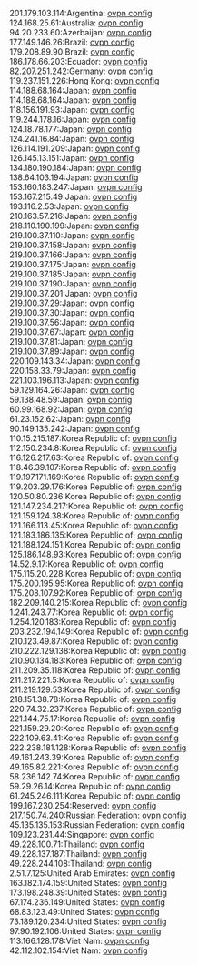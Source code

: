 201.179.103.114:Argentina: [ovpn config](vpn/201_179_103_114.ovpn)  
124.168.25.61:Australia: [ovpn config](vpn/124_168_25_61.ovpn)  
94.20.233.60:Azerbaijan: [ovpn config](vpn/94_20_233_60.ovpn)  
177.149.146.26:Brazil: [ovpn config](vpn/177_149_146_26.ovpn)  
179.208.89.90:Brazil: [ovpn config](vpn/179_208_89_90.ovpn)  
186.178.66.203:Ecuador: [ovpn config](vpn/186_178_66_203.ovpn)  
82.207.251.242:Germany: [ovpn config](vpn/82_207_251_242.ovpn)  
119.237.151.226:Hong Kong: [ovpn config](vpn/119_237_151_226.ovpn)  
114.188.68.164:Japan: [ovpn config](vpn/114_188_68_164.ovpn)  
114.188.68.164:Japan: [ovpn config](vpn/114_188_68_164.ovpn)  
118.156.191.93:Japan: [ovpn config](vpn/118_156_191_93.ovpn)  
119.244.178.16:Japan: [ovpn config](vpn/119_244_178_16.ovpn)  
124.18.78.177:Japan: [ovpn config](vpn/124_18_78_177.ovpn)  
124.241.16.84:Japan: [ovpn config](vpn/124_241_16_84.ovpn)  
126.114.191.209:Japan: [ovpn config](vpn/126_114_191_209.ovpn)  
126.145.13.151:Japan: [ovpn config](vpn/126_145_13_151.ovpn)  
134.180.190.184:Japan: [ovpn config](vpn/134_180_190_184.ovpn)  
138.64.103.194:Japan: [ovpn config](vpn/138_64_103_194.ovpn)  
153.160.183.247:Japan: [ovpn config](vpn/153_160_183_247.ovpn)  
153.167.215.49:Japan: [ovpn config](vpn/153_167_215_49.ovpn)  
193.116.2.53:Japan: [ovpn config](vpn/193_116_2_53.ovpn)  
210.163.57.216:Japan: [ovpn config](vpn/210_163_57_216.ovpn)  
218.110.190.199:Japan: [ovpn config](vpn/218_110_190_199.ovpn)  
219.100.37.110:Japan: [ovpn config](vpn/219_100_37_110.ovpn)  
219.100.37.158:Japan: [ovpn config](vpn/219_100_37_158.ovpn)  
219.100.37.166:Japan: [ovpn config](vpn/219_100_37_166.ovpn)  
219.100.37.175:Japan: [ovpn config](vpn/219_100_37_175.ovpn)  
219.100.37.185:Japan: [ovpn config](vpn/219_100_37_185.ovpn)  
219.100.37.190:Japan: [ovpn config](vpn/219_100_37_190.ovpn)  
219.100.37.201:Japan: [ovpn config](vpn/219_100_37_201.ovpn)  
219.100.37.29:Japan: [ovpn config](vpn/219_100_37_29.ovpn)  
219.100.37.30:Japan: [ovpn config](vpn/219_100_37_30.ovpn)  
219.100.37.56:Japan: [ovpn config](vpn/219_100_37_56.ovpn)  
219.100.37.67:Japan: [ovpn config](vpn/219_100_37_67.ovpn)  
219.100.37.81:Japan: [ovpn config](vpn/219_100_37_81.ovpn)  
219.100.37.89:Japan: [ovpn config](vpn/219_100_37_89.ovpn)  
220.109.143.34:Japan: [ovpn config](vpn/220_109_143_34.ovpn)  
220.158.33.79:Japan: [ovpn config](vpn/220_158_33_79.ovpn)  
221.103.196.113:Japan: [ovpn config](vpn/221_103_196_113.ovpn)  
59.129.164.26:Japan: [ovpn config](vpn/59_129_164_26.ovpn)  
59.138.48.59:Japan: [ovpn config](vpn/59_138_48_59.ovpn)  
60.99.168.92:Japan: [ovpn config](vpn/60_99_168_92.ovpn)  
61.23.152.62:Japan: [ovpn config](vpn/61_23_152_62.ovpn)  
90.149.135.242:Japan: [ovpn config](vpn/90_149_135_242.ovpn)  
110.15.215.187:Korea Republic of: [ovpn config](vpn/110_15_215_187.ovpn)  
112.150.234.8:Korea Republic of: [ovpn config](vpn/112_150_234_8.ovpn)  
116.126.217.63:Korea Republic of: [ovpn config](vpn/116_126_217_63.ovpn)  
118.46.39.107:Korea Republic of: [ovpn config](vpn/118_46_39_107.ovpn)  
119.197.171.169:Korea Republic of: [ovpn config](vpn/119_197_171_169.ovpn)  
119.203.29.176:Korea Republic of: [ovpn config](vpn/119_203_29_176.ovpn)  
120.50.80.236:Korea Republic of: [ovpn config](vpn/120_50_80_236.ovpn)  
121.147.234.217:Korea Republic of: [ovpn config](vpn/121_147_234_217.ovpn)  
121.159.124.38:Korea Republic of: [ovpn config](vpn/121_159_124_38.ovpn)  
121.166.113.45:Korea Republic of: [ovpn config](vpn/121_166_113_45.ovpn)  
121.183.186.135:Korea Republic of: [ovpn config](vpn/121_183_186_135.ovpn)  
121.188.124.151:Korea Republic of: [ovpn config](vpn/121_188_124_151.ovpn)  
125.186.148.93:Korea Republic of: [ovpn config](vpn/125_186_148_93.ovpn)  
14.52.9.17:Korea Republic of: [ovpn config](vpn/14_52_9_17.ovpn)  
175.115.20.228:Korea Republic of: [ovpn config](vpn/175_115_20_228.ovpn)  
175.200.195.95:Korea Republic of: [ovpn config](vpn/175_200_195_95.ovpn)  
175.208.107.92:Korea Republic of: [ovpn config](vpn/175_208_107_92.ovpn)  
182.209.140.215:Korea Republic of: [ovpn config](vpn/182_209_140_215.ovpn)  
1.241.243.77:Korea Republic of: [ovpn config](vpn/1_241_243_77.ovpn)  
1.254.120.183:Korea Republic of: [ovpn config](vpn/1_254_120_183.ovpn)  
203.232.194.149:Korea Republic of: [ovpn config](vpn/203_232_194_149.ovpn)  
210.123.49.87:Korea Republic of: [ovpn config](vpn/210_123_49_87.ovpn)  
210.222.129.138:Korea Republic of: [ovpn config](vpn/210_222_129_138.ovpn)  
210.90.134.183:Korea Republic of: [ovpn config](vpn/210_90_134_183.ovpn)  
211.209.35.118:Korea Republic of: [ovpn config](vpn/211_209_35_118.ovpn)  
211.217.221.5:Korea Republic of: [ovpn config](vpn/211_217_221_5.ovpn)  
211.219.129.53:Korea Republic of: [ovpn config](vpn/211_219_129_53.ovpn)  
218.151.38.78:Korea Republic of: [ovpn config](vpn/218_151_38_78.ovpn)  
220.74.32.237:Korea Republic of: [ovpn config](vpn/220_74_32_237.ovpn)  
221.144.75.17:Korea Republic of: [ovpn config](vpn/221_144_75_17.ovpn)  
221.159.29.20:Korea Republic of: [ovpn config](vpn/221_159_29_20.ovpn)  
222.109.63.41:Korea Republic of: [ovpn config](vpn/222_109_63_41.ovpn)  
222.238.181.128:Korea Republic of: [ovpn config](vpn/222_238_181_128.ovpn)  
49.161.243.39:Korea Republic of: [ovpn config](vpn/49_161_243_39.ovpn)  
49.165.82.221:Korea Republic of: [ovpn config](vpn/49_165_82_221.ovpn)  
58.236.142.74:Korea Republic of: [ovpn config](vpn/58_236_142_74.ovpn)  
59.29.26.14:Korea Republic of: [ovpn config](vpn/59_29_26_14.ovpn)  
61.245.246.111:Korea Republic of: [ovpn config](vpn/61_245_246_111.ovpn)  
199.167.230.254:Reserved: [ovpn config](vpn/199_167_230_254.ovpn)  
217.150.74.240:Russian Federation: [ovpn config](vpn/217_150_74_240.ovpn)  
45.135.135.153:Russian Federation: [ovpn config](vpn/45_135_135_153.ovpn)  
109.123.231.44:Singapore: [ovpn config](vpn/109_123_231_44.ovpn)  
49.228.100.71:Thailand: [ovpn config](vpn/49_228_100_71.ovpn)  
49.228.137.187:Thailand: [ovpn config](vpn/49_228_137_187.ovpn)  
49.228.244.108:Thailand: [ovpn config](vpn/49_228_244_108.ovpn)  
2.51.7.125:United Arab Emirates: [ovpn config](vpn/2_51_7_125.ovpn)  
163.182.174.159:United States: [ovpn config](vpn/163_182_174_159.ovpn)  
173.198.248.39:United States: [ovpn config](vpn/173_198_248_39.ovpn)  
67.174.236.149:United States: [ovpn config](vpn/67_174_236_149.ovpn)  
68.83.123.49:United States: [ovpn config](vpn/68_83_123_49.ovpn)  
73.189.120.234:United States: [ovpn config](vpn/73_189_120_234.ovpn)  
97.90.192.106:United States: [ovpn config](vpn/97_90_192_106.ovpn)  
113.166.128.178:Viet Nam: [ovpn config](vpn/113_166_128_178.ovpn)  
42.112.102.154:Viet Nam: [ovpn config](vpn/42_112_102_154.ovpn)  
